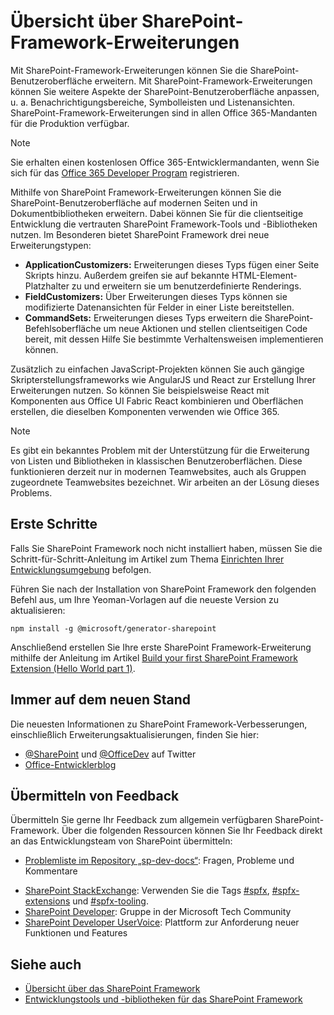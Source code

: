 # <a name="overview-of-sharepoint-framework-extensions"></a>Übersicht über SharePoint-Framework-Erweiterungen

Mit SharePoint-Framework-Erweiterungen können Sie die SharePoint-Benutzeroberfläche erweitern. Mit SharePoint-Framework-Erweiterungen können Sie weitere Aspekte der SharePoint-Benutzeroberfläche anpassen, u. a. Benachrichtigungsbereiche, Symbolleisten und Listenansichten. SharePoint-Framework-Erweiterungen sind in allen Office 365-Mandanten für die Produktion verfügbar. 

> [!NOTE] 
> Sie erhalten einen kostenlosen Office 365-Entwicklermandanten, wenn Sie sich für das [Office 365 Developer Program]((http://dev.office.com/devprogram)) registrieren.

Mithilfe von SharePoint Framework-Erweiterungen können Sie die SharePoint-Benutzeroberfläche auf modernen Seiten und in Dokumentbibliotheken erweitern. Dabei können Sie für die clientseitige Entwicklung die vertrauten SharePoint Framework-Tools und -Bibliotheken nutzen. Im Besonderen bietet SharePoint Framework drei neue Erweiterungstypen:

- **ApplicationCustomizers:** Erweiterungen dieses Typs fügen einer Seite Skripts hinzu. Außerdem greifen sie auf bekannte HTML-Element-Platzhalter zu und erweitern sie um benutzerdefinierte Renderings.
- **FieldCustomizers:** Über Erweiterungen dieses Typs können sie modifizierte Datenansichten für Felder in einer Liste bereitstellen.
- **CommandSets:** Erweiterungen dieses Typs erweitern die SharePoint-Befehlsoberfläche um neue Aktionen und stellen clientseitigen Code bereit, mit dessen Hilfe Sie bestimmte Verhaltensweisen implementieren können.

Zusätzlich zu einfachen JavaScript-Projekten können Sie auch gängige Skripterstellungsframeworks wie AngularJS und React zur Erstellung Ihrer Erweiterungen nutzen. So können Sie beispielsweise React mit Komponenten aus Office UI Fabric React kombinieren und Oberflächen erstellen, die dieselben Komponenten verwenden wie Office 365.

> [!NOTE]
> Es gibt ein bekanntes Problem mit der Unterstützung für die Erweiterung von Listen und Bibliotheken in klassischen Benutzeroberflächen. Diese funktionieren derzeit nur in modernen Teamwebsites, auch als Gruppen zugeordnete Teamwebsites bezeichnet. Wir arbeiten an der Lösung dieses Problems. 

## <a name="get-started"></a>Erste Schritte
Falls Sie SharePoint Framework noch nicht installiert haben, müssen Sie die Schritt-für-Schritt-Anleitung im Artikel zum Thema [Einrichten Ihrer Entwicklungsumgebung](../set-up-your-development-environment.md) befolgen.

Führen Sie nach der Installation von SharePoint Framework den folgenden Befehl aus, um Ihre Yeoman-Vorlagen auf die neueste Version zu aktualisieren:

```
npm install -g @microsoft/generator-sharepoint
```

Anschließend erstellen Sie Ihre erste SharePoint Framework-Erweiterung mithilfe der Anleitung im Artikel [Build your first SharePoint Framework Extension (Hello World part 1)](get-started/build-a-hello-world-extension.md).

## <a name="stay-up-to-date"></a>Immer auf dem neuen Stand
Die neuesten Informationen zu SharePoint Framework-Verbesserungen, einschließlich Erweiterungsaktualisierungen, finden Sie hier:

* [@SharePoint]((https://twitter.com/sharepoint)) und [@OfficeDev]((https://twitter.com/officedev)) auf Twitter
* [Office-Entwicklerblog]((http://dev.office.com/blogs))

## <a name="provide-feedback"></a>Übermitteln von Feedback 
Übermitteln Sie gerne Ihr Feedback zum allgemein verfügbaren SharePoint-Framework. Über die folgenden Ressourcen können Sie Ihr Feedback direkt an das Entwicklungsteam von SharePoint übermitteln:

- [Problemliste im Repository „sp-dev-docs“]((https://github.com/SharePoint/sp-dev-docs/issues)): Fragen, Probleme und Kommentare
* [SharePoint StackExchange]((http://sharepoint.stackexchange.com/)): Verwenden Sie die Tags [#spfx]((http://sharepoint.stackexchange.com/)tags/spfx/), [#spfx-extensions]((http://sharepoint.stackexchange.com/)tags/spfx-extensions/) und [#spfx-tooling]((http://sharepoint.stackexchange.com/)tags/spfx-tooling/).
* [SharePoint Developer]((https://techcommunity.microsoft.com/t5/SharePoint-Developer/bd-p/SharePointDev)): Gruppe in der Microsoft Tech Community
* [SharePoint Developer UserVoice]((https://sharepoint.uservoice.com/forums/329220-sharepoint-dev-platform)): Plattform zur Anforderung neuer Funktionen und Features


## <a name="see-also"></a>Siehe auch

- [Übersicht über das SharePoint Framework](../sharepoint-framework-overview.md)
- [Entwicklungstools und -bibliotheken für das SharePoint Framework](../tools-and-libraries.md)
